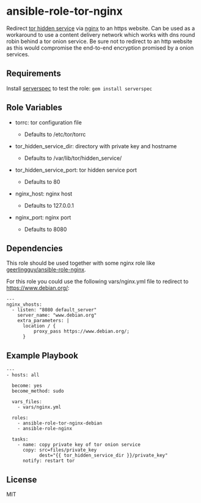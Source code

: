 ansible-role-tor-nginx
=========

Redirect [tor hidden service](https://www.torproject.org/docs/hidden-services.html.en) via [nginx](http://nginx.org) to an https website. Can be used as a workaround to use a content delivery network which works with dns round robin behind a tor onion service. Be sure not to redirect to an http website as this would compromise the end-to-end encryption promised by a onion services.

Requirements
------------

Install [serverspec](http://serverspec.org/) to test the role: ```gem install serverspec```

Role Variables
--------------

* torrc: tor configuration file
  * Defaults to /etc/tor/torrc

* tor_hidden_service_dir: directory with private key and hostname
  * Defaults to /var/lib/tor/hidden_service/

* tor_hidden_service_port: tor hidden service port
  * Defaults to 80

* nginx_host: nginx host
  * Defaults to 127.0.0.1

* nginx_port: nginx port
  * Defaults to 8080

Dependencies
------------

This role should be used together with some nginx role like [geerlingguy/ansible-role-nginx](https://github.com/geerlingguy/ansible-role-nginx).

For this role you could use the following vars/nginx.yml file to redirect to https://www.debian.org/:
```
---
nginx_vhosts:
  - listen: "8080 default_server"
    server_name: "www.debian.org"
    extra_parameters: |
      location / {
          proxy_pass https://www.debian.org/;
      }
```

Example Playbook
----------------

```
---
- hosts: all

  become: yes
  become_method: sudo
  
  vars_files:
    - vars/nginx.yml
    
  roles:
    - ansible-role-tor-nginx-debian
    - ansible-role-nginx
    
  tasks:
    - name: copy private key of tor onion service
      copy: src=files/private_key
            dest="{{ tor_hidden_service_dir }}/private_key"
      notify: restart tor
```

License
-------

MIT
